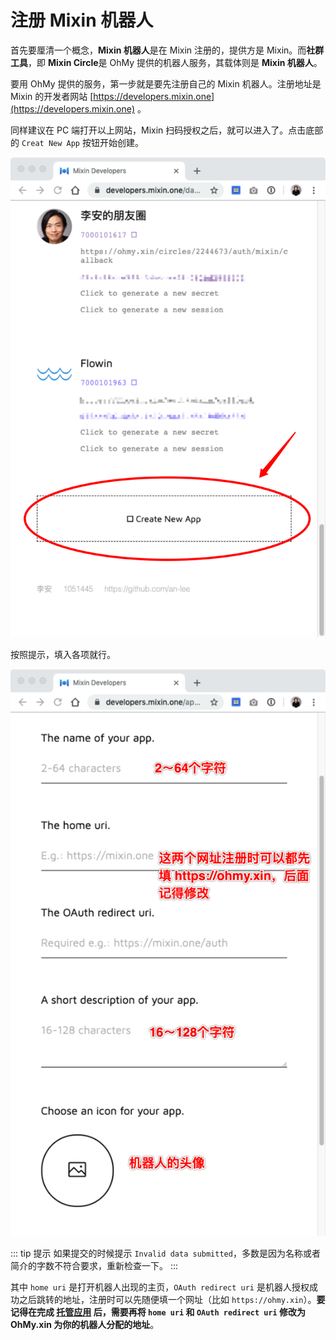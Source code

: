 # 注册 Mixin 机器人

首先要厘清一个概念，**Mixin 机器人**是在 Mixin 注册的，提供方是 Mixin。而**社群工具**，即 **Mixin Circle**是 OhMy 提供的机器人服务，其载体则是 **Mixin 机器人**。

要用 OhMy 提供的服务，第一步就是要先注册自己的 Mixin 机器人。注册地址是 Mixin 的开发者网站 [https://developers.mixin.one](https://developers.mixin.one) 。

同样建议在 PC 端打开以上网站，Mixin 扫码授权之后，就可以进入了。点击底部的 `Creat New App` 按钮开始创建。

![image-20190829104445879](../assets/images/image-20190829104445879.png)

按照提示，填入各项就行。

![image-20190829105156012](../assets/images/image-20190829105156012.png)

::: tip 提示
如果提交的时候提示 `Invalid data submitted`，多数是因为名称或者简介的字数不符合要求，重新检查一下。
:::

其中 `home uri` 是打开机器人出现的主页，`OAuth redirect uri` 是机器人授权成功之后跳转的地址，注册时可以先随便填一个网址（比如 `https://ohmy.xin`）。**要记得在完成 [托管应用](/guide/deposit-app) 后，需要再将 `home uri` 和 `OAuth redirect uri` 修改为 OhMy.xin 为你的机器人分配的地址**。
